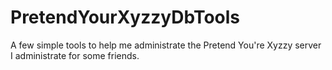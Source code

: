 PretendYourXyzzyDbTools
=======================

A few simple tools to help me administrate the Pretend You're Xyzzy server I administrate for some friends.
